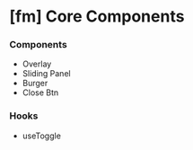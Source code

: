 # [fm] Core Components

### Components

- Overlay
- Sliding Panel
- Burger
- Close Btn

### Hooks

- useToggle
